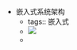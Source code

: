 - 嵌入式系统架构
	- tags:: 嵌入式
	- ![](https://pic3.zhimg.com/80/v2-4a07b89473d48dd771fb27eeed8cd45a_1440w.webp)
	-